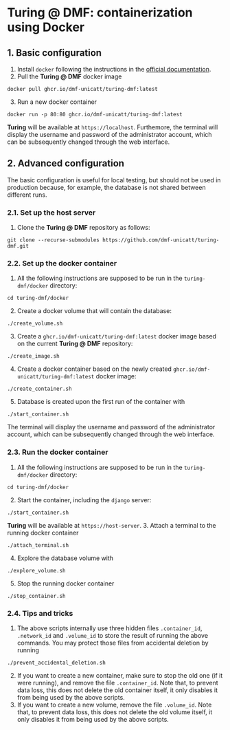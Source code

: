 # Turing @ DMF: containerization using Docker

## 1. Basic configuration
1. Install `docker` following the instructions in the [official documentation](https://docs.docker.com/engine/install/debian/#install-using-the-repository).
2. Pull the **Turing @ DMF** docker image
```
docker pull ghcr.io/dmf-unicatt/turing-dmf:latest
```
3. Run a new docker container
```
docker run -p 80:80 ghcr.io/dmf-unicatt/turing-dmf:latest
```
**Turing** will be available at `https://localhost`. Furthemore, the terminal will display the username and password of the administrator account, which can be subsequently changed through the web interface.


## 2. Advanced configuration
The basic configuration is useful for local testing, but should not be used in production because, for example, the database is not shared between different runs.

### 2.1. Set up the host server

1. Clone the **Turing @ DMF** repository as follows:
```
git clone --recurse-submodules https://github.com/dmf-unicatt/turing-dmf.git
```

### 2.2. Set up the docker container

1. All the following instructions are supposed to be run in the `turing-dmf/docker` directory:
```
cd turing-dmf/docker
```
2. Create a docker volume that will contain the database:
```
./create_volume.sh
```
3. Create a `ghcr.io/dmf-unicatt/turing-dmf:latest` docker image based on the current **Turing @ DMF** repository:
```
./create_image.sh
```
4. Create a docker container based on the newly created `ghcr.io/dmf-unicatt/turing-dmf:latest` docker image:
```
./create_container.sh
```
5. Database is created upon the first run of the container with
```
./start_container.sh
```
The terminal will display the username and password of the administrator account, which can be subsequently changed through the web interface.

### 2.3. Run the docker container

1. All the following instructions are supposed to be run in the `turing-dmf/docker` directory:
```
cd turing-dmf/docker
```
2. Start the container, including the `django` server:
```
./start_container.sh
```
**Turing** will be available at `https://host-server`.
3. Attach a terminal to the running docker container
```
./attach_terminal.sh
```
4. Explore the database volume with
```
./explore_volume.sh
```
5. Stop the running docker container
```
./stop_container.sh
```

### 2.4. Tips and tricks

1. The above scripts internally use three hidden files `.container_id`, `.network_id` and `.volume_id` to store the result of running the above commands. You may protect those files from accidental deletion by running
```
./prevent_accidental_deletion.sh
```
2. If you want to create a new container, make sure to stop the old one (if it were running), and remove the file `.container_id`. Note that, to prevent data loss, this does not delete the old container itself, it only disables it from being used by the above scripts.
3. If you want to create a new volume, remove the file `.volume_id`. Note that, to prevent data loss, this does not delete the old volume itself, it only disables it from being used by the above scripts.
